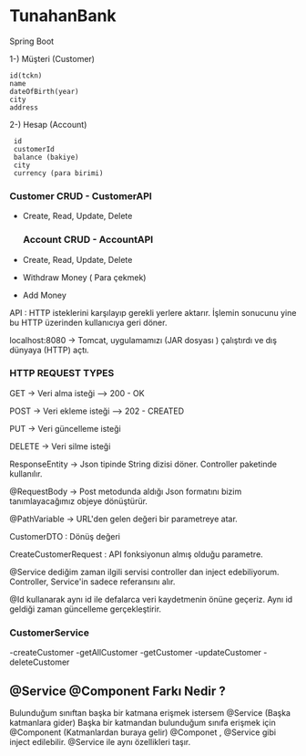 # TunahanBank
Spring Boot


 
 1-) Müşteri (Customer)
 
    id(tckn)
    name
    dateOfBirth(year)
    city
    address	
    
 
 2-) Hesap (Account)
     
     id
     customerId
     balance (bakiye)
     city
     currency (para birimi)
     
     
  ### Customer CRUD   - CustomerAPI

- Create, Read, Update, Delete 

     
   ### Account CRUD    - AccountAPI

- Create, Read, Update, Delete

- Withdraw Money ( Para çekmek)

- Add Money


API : HTTP isteklerini karşılayıp gerekli yerlere aktarır. İşlemin sonucunu yine bu HTTP üzerinden kullanıcıya geri döner.

localhost:8080 -> Tomcat, uygulamamızı (JAR dosyası ) çalıştırdı ve dış dünyaya (HTTP) açtı.


  ### HTTP REQUEST TYPES
  
  GET    -> Veri alma isteği    --> 200 - OK
  
  POST   -> Veri ekleme isteği  --> 202 - CREATED
  
  PUT    -> Veri güncelleme isteği
  
  DELETE -> Veri silme isteği
  
  
  
  ResponseEntity -> Json tipinde String dizisi döner. Controller paketinde kullanılır.
  
  @RequestBody    -> Post metodunda aldığı Json formatını bizim tanımlayacağımız objeye dönüştürür.
  
  @PathVariable   -> URL'den gelen değeri bir parametreye atar.
  
  
  CustomerDTO : Dönüş değeri
  
  CreateCustomerRequest : API fonksiyonun almış olduğu parametre.
  
  
  @Service dediğim zaman ilgili servisi controller dan inject edebiliyorum. Controller, Service'in sadece referansını alır.
  
  @Id  kullanarak aynı id ile defalarca veri kaydetmenin önüne geçeriz. Aynı id geldiği zaman güncelleme gerçekleştirir.
  
  
  ### CustomerService
  
  -createCustomer
  -getAllCustomer
  -getCustomer
  -updateCustomer
  -deleteCustomer
  
  
  ## @Service @Component Farkı Nedir ?
  
  Bulunduğum sınıftan başka bir katmana erişmek istersem @Service (Başka katmanlara gider)
  Başka bir katmandan bulunduğum sınıfa erişmek için @Component   (Katmanlardan buraya gelir)
  @Componet ,  @Service gibi inject edilebilir. @Service ile aynı özellikleri taşır.
  
  
